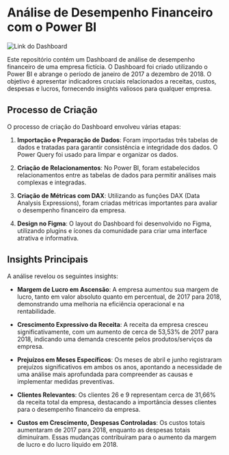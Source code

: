 
# Análise de Desempenho Financeiro com o Power BI

![Link do Dashboard](https://youtu.be/Ii3eBimEaiI?si=mwWzuH5_eouFdr7A)


Este repositório contém um Dashboard de análise de desempenho financeiro de uma empresa fictícia. O Dashboard foi criado utilizando o Power BI e abrange o período de janeiro de 2017 a dezembro de 2018. O objetivo é apresentar indicadores cruciais relacionados a receitas, custos, despesas e lucros, fornecendo insights valiosos para qualquer empresa.

## Processo de Criação

O processo de criação do Dashboard envolveu várias etapas:

1. **Importação e Preparação de Dados**: Foram importadas três tabelas de dados e tratadas para garantir consistência e integridade dos dados. O Power Query foi usado para limpar e organizar os dados.

2. **Criação de Relacionamentos**: No Power BI, foram estabelecidos relacionamentos entre as tabelas de dados para permitir análises mais complexas e integradas.

3. **Criação de Métricas com DAX**: Utilizando as funções DAX (Data Analysis Expressions), foram criadas métricas importantes para avaliar o desempenho financeiro da empresa.

4. **Design no Figma**: O layout do Dashboard foi desenvolvido no Figma, utilizando plugins e ícones da comunidade para criar uma interface atrativa e informativa.

## Insights Principais

A análise revelou os seguintes insights:

- **Margem de Lucro em Ascensão**: A empresa aumentou sua margem de lucro, tanto em valor absoluto quanto em percentual, de 2017 para 2018, demonstrando uma melhoria na eficiência operacional e na rentabilidade.

- **Crescimento Expressivo da Receita**: A receita da empresa cresceu significativamente, com um aumento de cerca de 53,53% de 2017 para 2018, indicando uma demanda crescente pelos produtos/serviços da empresa.

- **Prejuízos em Meses Específicos**: Os meses de abril e junho registraram prejuízos significativos em ambos os anos, apontando a necessidade de uma análise mais aprofundada para compreender as causas e implementar medidas preventivas.

- **Clientes Relevantes**: Os clientes 26 e 9 representam cerca de 31,66% da receita total da empresa, destacando a importância desses clientes para o desempenho financeiro da empresa.

- **Custos em Crescimento, Despesas Controladas**: Os custos totais aumentaram de 2017 para 2018, enquanto as despesas totais diminuíram. Essas mudanças contribuíram para o aumento da margem de lucro e do lucro líquido em 2018.





